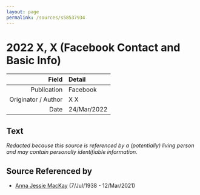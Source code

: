 ```yaml
---
layout: page
permalink: /sources/s58537934
---
```


# 2022 X, X (Facebook Contact and Basic Info)

Field | Detail
---:|:---
Publication | Facebook
Originator / Author | X X
Date | 24/Mar/2022

## Text

_Redacted because this source is referenced by a (potentially) living person and may contain personally identifiable information._

## Source Referenced by

* [Anna Jessie MacKay](../people/@41265374@-anna-jessie-mackay-b1938-7-7-d2021-3-12.md) (7/Jul/1938 - 12/Mar/2021)
